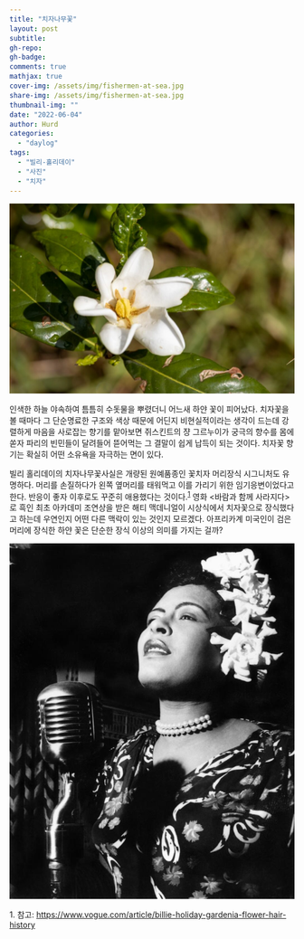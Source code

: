 ```yaml
---
title: "치자나무꽃"
layout: post
subtitle: 
gh-repo:
gh-badge:
comments: true
mathjax: true
cover-img: /assets/img/fishermen-at-sea.jpg
share-img: /assets/img/fishermen-at-sea.jpg
thumbnail-img: ""
date: "2022-06-04"
author: Hurd
categories: 
  - "daylog"
tags: 
  - "빌리-홀리데이"
  - "사진"
  - "치자"
---
```


![](/assets/img/IMG_5400-1-1024x683.jpg)

인색한 하늘 야속하여 틈틈히 수돗물을 뿌렸더니 어느새 하얀 꽃이 피어났다. 치자꽃을 볼 때마다 그 단순명료한 구조와 색상 때문에 어딘지 비현실적이라는 생각이 드는데 강렬하게 마음을 사로잡는 향기를 맡아보면 쥐스킨트의 쟝 그르누이가 궁극의 향수를 몸에 쏟자 파리의 빈민들이 달려들어 뜯어먹는 그 결말이 쉽게 납득이 되는 것이다. 치자꽃 향기는 확실히 어떤 소유욕을 자극하는 면이 있다.

빌리 홀리데이의 치자나무꽃사실은 개량된 원예품종인 꽃치자 머리장식 시그니처도 유명하다. 머리를 손질하다가 왼쪽 옆머리를 태워먹고 이를 가리기 위한 임기응변이었다고 한다. 반응이 좋자 이후로도 꾸준히 애용했다는 것이다.<sup>[1](#footnote_1)</sup> 영화 &lt;바람과 함께 사라지다&gt;로 흑인 최초 아카데미 조연상을 받은 해티 맥데니얼이 시상식에서 치자꽃으로 장식했다고 하는데 우연인지 어떤 다른 맥락이 있는 것인지 모르겠다. 아프리카계 미국인이 검은 머리에 장식한 하얀 꽃은 단순한 장식 이상의 의미를 가지는 걸까?

![](/assets/img/bille-holiday-gardenia_mic-use-musicians-allaboutjazz-com-c26f3a3d19631973a655e7ce1f071.jpg)

<a name="footnote_1">1</a>. 참고: https://www.vogue.com/article/billie-holiday-gardenia-flower-hair-history